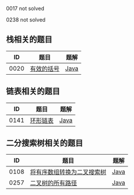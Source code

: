 0017 not solved

0238 not solved

## 栈相关的题目

|  ID  |   题目   | 题解 |
| ---- | ------- | ---- |
| 0020 | [有效的括号](https://leetcode-cn.com/problems/valid-parentheses/description/) | [Java](https://github.com/mohong/leetcode-problems/tree/master/0020-Valid%20Parentheses/src) |


## 链表相关的题目

|  ID  |   题目   | 题解 |
| ---- | ------- | ---- |
| 0141 | [环形链表](https://leetcode-cn.com/problems/linked-list-cycle/description/) | [Java](https://github.com/mohong/leetcode-problems/tree/master/0141-Linked%20List%20Cycle/src) | 


## 二分搜索树相关的题目

|  ID  |   题目   | 题解 |
| ---- | ------- | ---- |
| 0108 | [将有序数组转换为二叉搜索树](https://leetcode-cn.com/problems/convert-sorted-array-to-binary-search-tree/description/) | [Java](https://github.com/mohong/leetcode-problems/blob/master/0108-Convert%20Sorted%20Array%20to%20Binary%20Search%20Tree/src/Solution.java) |
| 0257 | [二叉树的所有路径](https://leetcode-cn.com/problems/binary-tree-paths/description/) | [Java](https://github.com/mohong/leetcode-problems/blob/master/0257-Binary%20Tree%20Paths/src/Solution.java) |